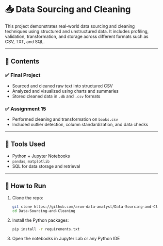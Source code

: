 # 📥 Data Sourcing and Cleaning

This project demonstrates real-world data sourcing and cleaning techniques using structured and unstructured data. It includes profiling, validation, transformation, and storage across different formats such as CSV, TXT, and SQL.

---

## 📁 Contents

### ✅ Final Project
- Sourced and cleaned raw text into structured CSV
- Analyzed and visualized using charts and summaries
- Stored cleaned data in `.db` and `.csv` formats

### ✅ Assignment 15
- Performed cleaning and transformation on `books.csv`
- Included outlier detection, column standardization, and data checks

---

## 🧰 Tools Used
- Python + Jupyter Notebooks
- `pandas`, `matplotlib`
- SQL for data storage and retrieval

---

## 🚀 How to Run

1. Clone the repo:
   ```bash
   git clone https://github.com/arun-data-analyst/Data-Sourcing-and-Cleaning.git
   cd Data-Sourcing-and-Cleaning
   ```

2. Install the Python packages:
   ```bash
   pip install -r requirements.txt
   ```

3. Open the notebooks in Jupyter Lab or any Python IDE
